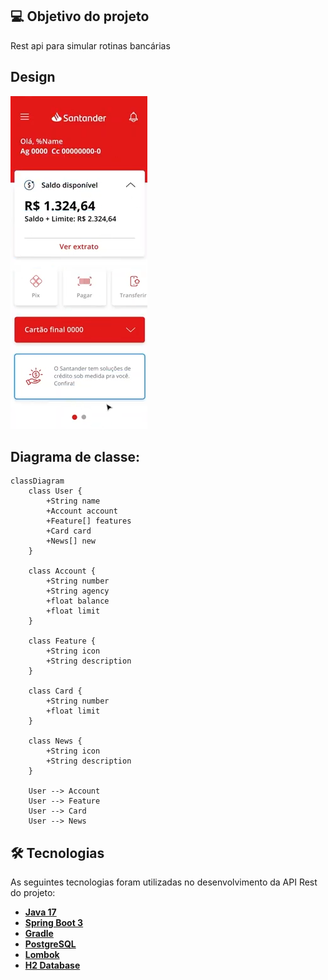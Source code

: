 ## 💻 Objetivo do projeto

Rest api para simular rotinas bancárias

## Design
![img.png](img.png)


## Diagrama de classe:
```mermaid
classDiagram
    class User {
        +String name
        +Account account
        +Feature[] features
        +Card card
        +News[] new
    }

    class Account {
        +String number
        +String agency
        +float balance
        +float limit
    }

    class Feature {
        +String icon
        +String description
    }

    class Card {
        +String number
        +float limit
    }

    class News {
        +String icon
        +String description
    }

    User --> Account
    User --> Feature
    User --> Card
    User --> News
```

## 🛠 Tecnologias

As seguintes tecnologias foram utilizadas no desenvolvimento da API Rest do projeto:

- **[Java 17](https://www.oracle.com/java)**
- **[Spring Boot 3](https://spring.io/projects/spring-boot)**
- **[Gradle](https://gradle.org/)**
- **[PostgreSQL](https://www.postgresql.org/)**
- **[Lombok](https://projectlombok.org)**
- **[H2 Database](com.h2database)**
